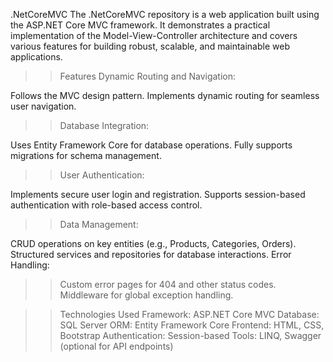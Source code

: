 .NetCoreMVC
The .NetCoreMVC repository is a web application built using the ASP.NET Core MVC framework. It demonstrates a practical implementation of the Model-View-Controller architecture and covers various features for building robust, scalable, and maintainable web applications.

>> Features
Dynamic Routing and Navigation:

Follows the MVC design pattern.
Implements dynamic routing for seamless user navigation.
>> Database Integration:

Uses Entity Framework Core for database operations.
Fully supports migrations for schema management.
>>User Authentication:

Implements secure user login and registration.
Supports session-based authentication with role-based access control.
>>Data Management:

CRUD operations on key entities (e.g., Products, Categories, Orders).
Structured services and repositories for database interactions.
Error Handling:

>>Custom error pages for 404 and other status codes.
Middleware for global exception handling.

>>Technologies Used
Framework: ASP.NET Core MVC
Database: SQL Server
ORM: Entity Framework Core
Frontend: HTML, CSS, Bootstrap
Authentication: Session-based
Tools: LINQ, Swagger (optional for API endpoints)
